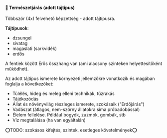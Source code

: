#### 🔵 Természetjárás (adott tájtípus)

Többször (4x) felvehető képzettség - adott tájtípusra.

**Tájtípusok**:
- dzsungel
- sivatag
- magaslati (sarkvidék)
- erdős

A fentiek között Erős összhang van (ami alacsony szinteken helyettesítőként működhet).

Az adott tájtípus ismerete környezeti jellemzőkre vonatkozik és magában foglalja a következőket:
- Túlélés, hideg és meleg elleni technikák, tűzrakás
- Tájékozódás
- Állat és növényvilág részleges ismerete, szokásaik ("Erdőjárás")
- Vadászat (átlagos, nem-szörny állatokra sima próbadobással)
- Élelem fellelése. Például bogyók, zuzmók, gombák, stb
- Víz megtalálása (ha van egyáltalán)

⭕TODO: szokásos kifejtés, szintek, esetleges követelmények⭕
